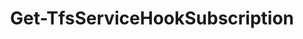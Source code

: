 ﻿---
title: Get-TfsServiceHookSubscription
breadcrumbs: [ "ServiceHook" ]
parent: "ServiceHook"
description: 
remarks: 
parameterSets: 
  "_All_": [  ] 
  "__AllParameterSets": 
parameters: 
inputs: 
outputs: 
  - type: "Microsoft.VisualStudio.Services.ServiceHooks.WebApi.Subscription" 
    description: 
notes: 
relatedLinks: 
aliases: 
examples: 
---
